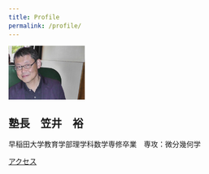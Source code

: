 ```yaml
---
title: Profile
permalink: /profile/
---
```



<img src="/images/profile.jpg" align="center" width="150"/>

## 塾長　笠井　裕

早稲田大学教育学部理学科数学専修卒業　専攻：微分幾何学

[アクセス](https://www.google.co.jp/maps/place/%E3%80%92227-0062+%E7%A5%9E%E5%A5%88%E5%B7%9D%E7%9C%8C%E6%A8%AA%E6%B5%9C%E5%B8%82%E9%9D%92%E8%91%89%E5%8C%BA%E9%9D%92%E8%91%89%E5%8F%B0%EF%BC%92%E4%B8%81%E7%9B%AE%EF%BC%99%E2%88%92%EF%BC%91%EF%BC%96/@35.5429205,139.503112,13z/data=!4m5!3m4!1s0x6018f8318bbf357f:0xe112faa28b9eb6b!8m2!3d35.543991!4d139.5163152)
